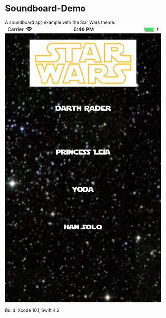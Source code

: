 # Soundboard-Demo
A soundboard app example with the Star Wars theme. 
![myimage-alt-tag](https://github.com/ShaliseA/Soundboard-Demo/blob/master/Simulator%20Screen%20Shot.png)

Build: Xcode 10.1, Swift 4.2
